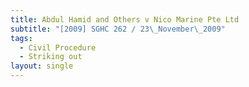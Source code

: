 ```yaml
---
title: Abdul Hamid and Others v Nico Marine Pte Ltd
subtitle: "[2009] SGHC 262 / 23\_November\_2009"
tags:
  - Civil Procedure
  - Striking out
layout: single
---
```


